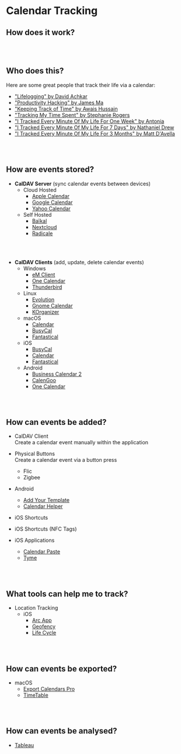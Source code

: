 
# Calendar Tracking  
## How does it work?  


<br />
<br />

## Who does this?  
Here are some great people that track their life via a calendar:
* ["Lifelogging" by David Achkar](https://david.achkar.com/qssv-lifelog-talk/)
* ["Productivity Hacking" by James Ma](http://www.jamesmaa.com/2012/12/02/james-maas-productivity-hacking-guide/)
* [ "Keeping Track of Time" by Awais Hussain](https://vimeo.com/57823452)
* ["Tracking My Time Spent" by Stephanie Rogers](https://blog.usejournal.com/quantified-self-tracking-my-time-spent-1fdb97652595)
* ["I Tracked Every Minute Of My Life For One Week" by Antonia](https://www.youtube.com/watch?v=CtyJR2e1Fco)
* ["I Tracked Every Minute Of My Life For 7 Days" by Nathaniel Drew](https://www.youtube.com/watch?v=FLLiFl1m9I4)
* ["I Tracked Every Minute Of My Life For 3 Months" by Matt D'Avella](https://www.youtube.com/watch?v=LUjTvPy_UAg)
<br />
<br />

## How are events stored?
* **CalDAV Server**  (sync calendar events between devices)
  * Cloud Hosted
    * [Apple Calendar](https://www.icloud.com/calendar/) 
    * [Google Calendar](http://calendar.google.com)
    * [Yahoo Calendar](http://calendar.yahoo.com)
   * Self Hosted
     * [Baïkal](http://www.baikal-server.com)
     * [Nextcloud](http://nextcloud.com) 
     * [Radicale](http://radicale.org)
<br />
<br />

* **CalDAV Clients** (add, update, delete calendar events)
  * Windows
     * [eM Client](http://www.emclient.com)
     * [One Calendar](https://www.onecalendar.nl)
     * [Thunderbird](https://www.thunderbird.net/en-US/calendar/)
  * Linux
    * [Evolution](https://wiki.gnome.org/Apps/Evolution) 
    * [Gnome Calendar](https://snapcraft.io/gnome-calendar)
    * [KOrganizer](https://apps.kde.org/en/korganizer)
  * macOS
    * [Calendar](http://support.apple.com/en-gb/guide/calendar/welcome/mac)
    * [BusyCal](https://www.busymac.com)
    * [Fantastical](https://flexibits.com/)
  * iOS
    * [BusyCal](https://apps.apple.com/us/app/id1035689743)
    * [Calendar](http://support.apple.com/en-gb/guide/calendar/welcome/mac)
    * [Fantastical](https://apps.apple.com/app/id718043190)
  * Android
    * [Business Calendar 2](https://play.google.com/store/apps/details?id=com.appgenix.bizcal)
    * [CalenGoo](https://play.google.com/store/apps/details?id=com.calengoo.android)
    * [One Calendar](https://play.google.com/store/apps/details?id=biz.codespark.xcalendarapp)
<br />
<br />

## How can events be added?  
* CalDAV Client  
Create a calendar event manually within the application

* Physical Buttons  
Create a calendar event via a button press

  * Flic
  * Zigbee  

* Android 
  * [Add Your Template](https://play.google.com/store/apps/details?id=streim.de.quickaddroidpro)
  * [Calendar Helper](https://play.google.com/store/apps/details?id=net.noople.calendarhelper)
* iOS Shortcuts  
* iOS Shortcuts (NFC Tags)
* iOS Applications
  * [Calendar Paste](https://apps.apple.com/app/id581693524)
  * [Tyme](https://www.tyme-app.com)
<br />
<br />


## What tools can help me to track? 
* Location Tracking
  * iOS
    * [Arc App](https://apps.apple.com/app/id1063151918)
    * [Geofency](https://apps.apple.com/app/id615538630)
    * [Life Cycle](https://apps.apple.com/app/id1064955217)
<br />
<br />

## How can events be exported? 
* macOS
  * [Export Calendars Pro](http://apps.apple.com/app/id663835623)
  * [TimeTable](http://www.stevenriggs.com)
<br />
<br />

## How can events be analysed?
 * [Tableau](https://www.tableau.com)
<br />
<br />
